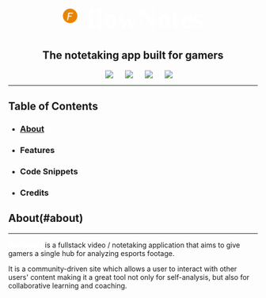 <style>
@import url('https://fonts.googleapis.com/css2?family=Shadows+Into+Light&display=swap');

:root {
    --white-link-hover-color: #b0bcd6;
}

.badge {
    margin-left: 24px;
}

.logoLink {
    text-decoration: none;
    color: white;
}

.logoLink:hover {
    text-decoration: none;
    color: var(--white-link-hover-color);
}
</style>

<a class="logoLink" href="https://flownotes.herokuapp.com">
<div style="display: flex; align-items: center; justify-content: center;">
<img style="width: 6%;" src='client/public/images/flownotesLogo.PNG'>
<h2 style="font-family: 'Shadows Into Light'; font-size: 56px; margin: 12px 0 0 18px;">flowNotes</h2>
</div>
</a>

<h2 style="text-align: center;">The notetaking app built for gamers</h2>
<div style="width: 50%; margin: 2% auto; display: flex; justify-content: center;">
<img class="badge" src="https://img.shields.io/badge/Status-Live-brightgreen">
<img class="badge" src="https://img.shields.io/badge/Front End-React / Redux-blueviolet">
<img class="badge" src="https://img.shields.io/badge/Back End-Express-blue">
<img class="badge" src="https://img.shields.io/badge/Will Help You Improve-Debatable-orange">
</div>
<hr></hr>

## Table of Contents
* ### [About](https://github.com/PanosPHL/flownotes#about)
* ### Features
* ### Code Snippets
* ### Credits

## About(#about)
---
<a class="logoLink" href="https://flownotes.herokuapp.com"><strong>flowNotes</strong></a> is a fullstack video / notetaking application that aims to give gamers a single hub for analyzing esports footage.

It is a community-driven site which allows a user to interact with other users' content making it a great tool not only for self-analysis, but also for collaborative learning and coaching.